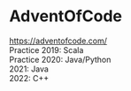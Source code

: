 ﻿# AdventOfCode 
https://adventofcode.com/  
Practice 2019: Scala  
Practice 2020: Java/Python  
2021: Java  
2022: C++

